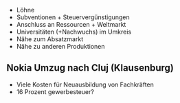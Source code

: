 
- Löhne
- Subventionen + Steuervergünstigungen
- Anschluss an Ressourcen + Weltmarkt
- Universitäten (+Nachwuchs) im Umkreis
- Nähe zum Absatzmarkt
- Nähe zu anderen Produktionen

## Nokia Umzug nach Cluj (Klausenburg)
- Viele Kosten für Neuausbildung von Fachkräften
- 16 Prozent gewerbesteuer?